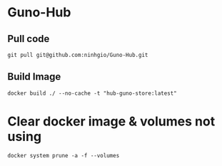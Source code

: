 # Guno-Hub

## Pull code
```shell
git pull git@github.com:ninhgio/Guno-Hub.git
```

## Build Image
```shell
docker build ./ --no-cache -t "hub-guno-store:latest"
```

# Clear docker image & volumes not using
```shell
docker system prune -a -f --volumes
```
